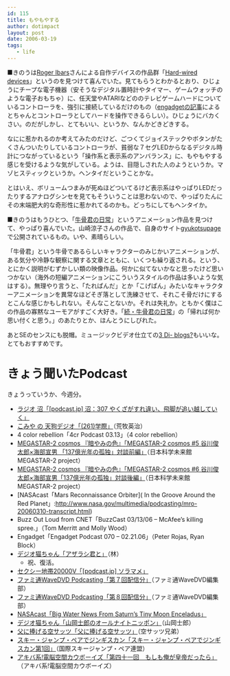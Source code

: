 ```yaml
---
id: 115
title: もやもやする
author: dotimpact
layout: post
date: 2006-03-19
tags:
   - life
---
```

■きのうは[Roger Ibars][1]さんによる自作デバイスの作品群「[Hard-wired devices][2]」というのを見つけて喜んでいた。見てもらうとわかるとおり、ひじょうにチープな電子機器（安そうなデジタル置時計やタイマー、ゲームウォッチのような電子おもちゃ）に、任天堂やATARIなどののテレビゲームハードについているコントローラを、強引に接続しているだけのもの（[engadgetの記事][3]によるとちゃんとコントローラとしてハードを操作できるらしい）。ひじょうにバカくさい。のだがしかし、とてもいい、というか、なんかどきどきする。

なにに惹かれるのか考えてみたのだけど、ごつくてジョイステックやボタンがたくさんついたりしているコントローラが、貧弱な７セグLEDからなるデジタル時計につながっているという「操作系と表示系のアンバランス」に、もやもやする感じを受けるような気がしている。ようは、目隠しされた人のようというか。マゾヒスティックというか。ヘンタイだということかな。

とはいえ、ボリュームつまみが死ぬほどついてるけど表示系はやっぱりLEDだったりするアナログシンセを見てもそういうことは思わないので、やっぱりたんにその末端肥大的な奇形性に惹かれてるのかも。どっちにしてもヘンタイか。

■きのうはもうひとつ、「[牛骨君の日常][4]」というアニメーション作品を見つけて、やっぱり喜んでいた。山崎涼子さんの作品で、自身のサイト[gyukotsupage][5]で公開されているもの。いや、素晴らしい。

「牛骨君」という牛骨であるらしいキャラクターのみじかいアニメーションが、ある気分や冷静な観察に関する文章とともに、いくつも繰り返される。という、とにかく説明がむずかしい類の映像作品。何かに似てないかなと思ったけど思いつかない（海外の短編アニメーションにこういうスタイルの作品は多いような気はする）。無理やり言うと、「たれぱんだ」とか「こげぱん」みたいなキャラクターアニメーションを異常なほどそぎ落として洗練させて、それこそ骨だけにするとこんな感じかもしれない。そんなことないか。それは失礼か。ともかく僕はこの作品の寡黙なユーモアがすごく大好き。「[続・牛骨君の日常][6]」の「帰れば何か思い付くと思う。」のあたりとか、ほんとうにしびれた。

あとSEのセンスにも脱帽。ミュージックビデオ仕立ての[3 Di- blogs?][7]もいいな。とてもおすすめです。

# きょう聞いたPodcast

きょうっていうか、今週分。

  * [ラジオ 沼「[podcast.jp] 沼：307 やくざがすれ違い、飛脚が追い越していく」][8]
  * [こみや の 天狗デジオ「(261)学際」][9]（荒牧英治）
  * 4 color rebellion「4cr Podcast 03.13」（4 color rebellion）
  * [MEGASTAR-2 cosmos 『暗やみの色』「MEGASTAR-2 cosmos #5 谷川俊太郎×海部宣男 「137億光年の孤独」対談前編」][10]（日本科学未来館　MEGASTAR-2 project）
  * [MEGASTAR-2 cosmos 『暗やみの色』「MEGASTAR-2 cosmos #6 谷川俊太郎×海部宣男「137億光年の孤独」対談後編」][10]（日本科学未来館　MEGASTAR-2 project）
  * \[NASAcast「Mars Reconnaissance Orbiter\]( In the Groove Around the Red Planet」:http://www.nasa.gov/multimedia/podcasting/mro-20060310-transcript.html)
  * Buzz Out Loud from CNET「BuzzCast 03/13/06 &#8211; McAfee&#8217;s killing spree.」（Tom Merritt and Molly Wood）
  * Engadget「Engadget Podcast 070 &#8211; 02.21.06」（Peter Rojas, Ryan Block）
  * [デジオ猫ちゃん「アザラシ君と」][11]（林） 
      * 祝、復活。
  * [セクシー地帯20000V「[podcast.jp] ソラマメ」][12]
  * [ファミ通WaveDVD Podcasting「第７回配信分」][13]（ファミ通WaveDVD編集部）
  * [ファミ通WaveDVD Podcasting「第８回配信分」][13]（ファミ通WaveDVD編集部）
  * [NASAcast「Big Water News From Saturn&#8217;s Tiny Moon Enceladus」][14]
  * [デジオ猫ちゃん「山岡士郎のオールナイトニッポン」][11]（山岡士郎）
  * [父に捧げる空サッツ「父に捧げる空サッツ」][15]（空サッツ兄弟）
  * [スキー・ジャンプ・ペアでジンギスカン「スキー・ジャンプ・ペアでジンギスカン第1回」][15]（国際スキージャンプ・ペア連盟）
  * [アキバ系!電脳空間カウボーイズ「第四十一回　もしも俺が皇帝だったら」][16]（アキバ系!電脳空間カウボーイズ）

 [1]: http://www.selfmadeobjects.net/
 [2]: http://www.selfmadeobjects.net/hwd/hwd.htm
 [3]: http://japanese.engadget.com/2006/03/17/hardwired/
 [4]: http://www.gyukotsu.com/g1.html
 [5]: http://www.gyukotsu.com/
 [6]: http://www.gyukotsu.com/g2.html
 [7]: http://www.gyukotsu.com/3d.html
 [8]: http://sweet.podcast.jp/home/numa/archives/release/main/2006/03/12_131215.html
 [9]: http://d.hatena.ne.jp/aramaki/20060313
 [10]: http://www.miraikan.jst.go.jp/j/info/2006/if_0122_01.html
 [11]: http://kawaii-nekochan.com/dedio/dedio.html
 [12]: http://sweet.podcast.jp/home/sexy20000/archives/release/main/2006/03/16_000142.html
 [13]: http://www.enterbrain.co.jp/fwd/podcast_backnumber.html
 [14]: http://www.nasa.gov/multimedia/podcasting/cassini-20060309.html
 [15]: http://cs.nxpress.net/podcast_sjp/
 [16]: http://keith.weblogs.jp/cyberspace/2006/03/post_c180.html
